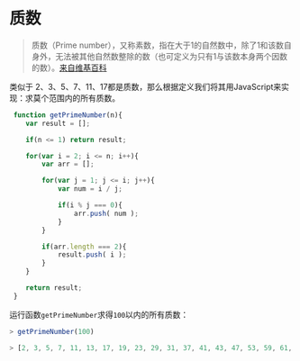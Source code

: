 # 质数
> 质数（Prime number），又称素数，指在大于1的自然数中，除了1和该数自身外，无法被其他自然数整除的数（也可定义为只有1与该数本身两个因数的数）。[来自维基百科](https://zh.wikipedia.org/wiki/%E7%B4%A0%E6%95%B0)

类似于 2、3、5、7、11、17都是质数，那么根据定义我们将其用JavaScript来实现：求莫个范围内的所有质数。

```javascript
 function getPrimeNumber(n){
    var result = [];

    if(n <= 1) return result;

    for(var i = 2; i <= n; i++){
        var arr = [];

        for(var j = 1; j <= i; j++){
            var num = i / j;

            if(i % j === 0){
                arr.push( num );
            }
        }

        if(arr.length === 2){
            result.push( i );
        }
    }

    return result;
 }
```
运行函数`getPrimeNumber`求得`100`以内的所有质数：

```javascript
> getPrimeNumber(100)

> [2, 3, 5, 7, 11, 13, 17, 19, 23, 29, 31, 37, 41, 43, 47, 53, 59, 61, 67, 71, 73, 79, 83, 89, 97]
```